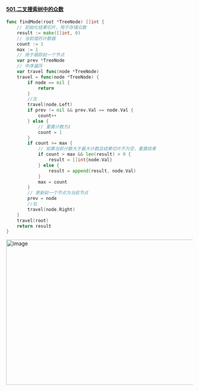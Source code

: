 #### [501.二叉搜索树中的众数](https://leetcode.cn/problems/find-mode-in-binary-search-tree/description/)

```go
func findMode(root *TreeNode) []int {
    // 初始化结果切片，用于存储众数
    result := make([]int, 0)
    // 当前值的计数器
    count := 1
    max := 1
    // 用于跟踪前一个节点
    var prev *TreeNode
    // 中序遍历
    var travel func(node *TreeNode) 
    travel = func(node *TreeNode) {
        if node == nil {
            return
        }
        //左
        travel(node.Left)
        if prev != nil && prev.Val == node.Val {
            count++
        } else {
            // 重置计数为1
            count = 1
        }
        if count >= max {
            // 如果当前计数大于最大计数且结果切片不为空，重置结果
            if count > max && len(result) > 0 {
                result = []int{node.Val}
            } else {
                result = append(result, node.Val)
            }
            max = count
        }
        // 更新前一个节点为当前节点
        prev = node
        //右
        travel(node.Right)
    }
    travel(root)
    return result
}
```
<img width="1338" height="392" alt="image" src="https://github.com/user-attachments/assets/87b717e3-5a6f-4470-b85e-933b8566191d" />



